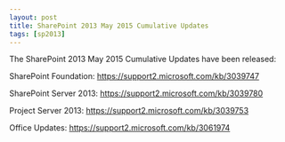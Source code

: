 ```yaml
---
layout: post
title: SharePoint 2013 May 2015 Cumulative Updates
tags: [sp2013]
---
```


The SharePoint 2013 May 2015 Cumulative Updates have been released:

SharePoint Foundation: <https://support2.microsoft.com/kb/3039747>

SharePoint Server 2013: <https://support2.microsoft.com/kb/3039780>

Project Server 2013: <https://support2.microsoft.com/kb/3039753>

Office Updates: <https://support2.microsoft.com/kb/3061974>